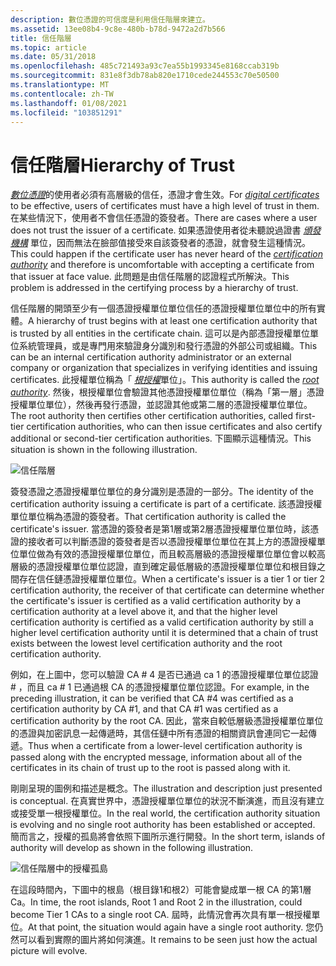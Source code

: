 ```yaml
---
description: 數位憑證的可信度是利用信任階層來建立。
ms.assetid: 13ee08b4-9c8e-480b-b78d-9472a2d7b566
title: 信任階層
ms.topic: article
ms.date: 05/31/2018
ms.openlocfilehash: 485c721493a93c7ea55b1993345e8168ccab319b
ms.sourcegitcommit: 831e8f3db78ab820e1710cede244553c70e50500
ms.translationtype: MT
ms.contentlocale: zh-TW
ms.lasthandoff: 01/08/2021
ms.locfileid: "103851291"
---
```

# <a name="hierarchy-of-trust"></a><span data-ttu-id="b8dc7-103">信任階層</span><span class="sxs-lookup"><span data-stu-id="b8dc7-103">Hierarchy of Trust</span></span>

<span data-ttu-id="b8dc7-104">[*數位憑證*](../secgloss/c-gly.md)的使用者必須有高層級的信任，憑證才會生效。</span><span class="sxs-lookup"><span data-stu-id="b8dc7-104">For [*digital certificates*](../secgloss/c-gly.md) to be effective, users of certificates must have a high level of trust in them.</span></span> <span data-ttu-id="b8dc7-105">在某些情況下，使用者不會信任憑證的簽發者。</span><span class="sxs-lookup"><span data-stu-id="b8dc7-105">There are cases where a user does not trust the issuer of a certificate.</span></span> <span data-ttu-id="b8dc7-106">如果憑證使用者從未聽說過證書 [*頒發機構*](../secgloss/c-gly.md) 單位，因而無法在臉部值接受來自該簽發者的憑證，就會發生這種情況。</span><span class="sxs-lookup"><span data-stu-id="b8dc7-106">This could happen if the certificate user has never heard of the [*certification authority*](../secgloss/c-gly.md) and therefore is uncomfortable with accepting a certificate from that issuer at face value.</span></span> <span data-ttu-id="b8dc7-107">此問題是由信任階層的認證程式所解決。</span><span class="sxs-lookup"><span data-stu-id="b8dc7-107">This problem is addressed in the certifying process by a hierarchy of trust.</span></span>

<span data-ttu-id="b8dc7-108">信任階層的開頭至少有一個憑證授權單位單位信任的憑證授權單位單位中的所有實體。</span><span class="sxs-lookup"><span data-stu-id="b8dc7-108">A hierarchy of trust begins with at least one certification authority that is trusted by all entities in the certificate chain.</span></span> <span data-ttu-id="b8dc7-109">這可以是內部憑證授權單位單位系統管理員，或是專門用來驗證身分識別和發行憑證的外部公司或組織。</span><span class="sxs-lookup"><span data-stu-id="b8dc7-109">This can be an internal certification authority administrator or an external company or organization that specializes in verifying identities and issuing certificates.</span></span> <span data-ttu-id="b8dc7-110">此授權單位稱為「 [*根授權*](../secgloss/r-gly.md)單位」。</span><span class="sxs-lookup"><span data-stu-id="b8dc7-110">This authority is called the [*root authority*](../secgloss/r-gly.md).</span></span> <span data-ttu-id="b8dc7-111">然後，根授權單位會驗證其他憑證授權單位單位（稱為「第一層」憑證授權單位單位），然後再發行憑證，並認證其他或第二層的憑證授權單位單位。</span><span class="sxs-lookup"><span data-stu-id="b8dc7-111">The root authority then certifies other certification authorities, called first-tier certification authorities, who can then issue certificates and also certify additional or second-tier certification authorities.</span></span> <span data-ttu-id="b8dc7-112">下圖顯示這種情況。</span><span class="sxs-lookup"><span data-stu-id="b8dc7-112">This situation is shown in the following illustration.</span></span>

![信任階層](images/trust.png)

<span data-ttu-id="b8dc7-114">簽發憑證之憑證授權單位單位的身分識別是憑證的一部分。</span><span class="sxs-lookup"><span data-stu-id="b8dc7-114">The identity of the certification authority issuing a certificate is part of a certificate.</span></span> <span data-ttu-id="b8dc7-115">該憑證授權單位單位稱為憑證的簽發者。</span><span class="sxs-lookup"><span data-stu-id="b8dc7-115">That certification authority is called the certificate's issuer.</span></span> <span data-ttu-id="b8dc7-116">當憑證的簽發者是第1層或第2層憑證授權單位單位時，該憑證的接收者可以判斷憑證的簽發者是否以憑證授權單位單位在其上方的憑證授權單位單位做為有效的憑證授權單位單位，而且較高層級的憑證授權單位單位會以較高層級的憑證授權單位單位認證，直到確定最低層級的憑證授權單位單位和根目錄之間存在信任鏈憑證授權單位單位。</span><span class="sxs-lookup"><span data-stu-id="b8dc7-116">When a certificate's issuer is a tier 1 or tier 2 certification authority, the receiver of that certificate can determine whether the certificate's issuer is certified as a valid certification authority by a certification authority at a level above it, and that the higher level certification authority is certified as a valid certification authority by still a higher level certification authority until it is determined that a chain of trust exists between the lowest level certification authority and the root certification authority.</span></span>

<span data-ttu-id="b8dc7-117">例如，在上圖中，您可以驗證 CA \# 4 是否已通過 ca 1 的憑證授權單位單位認證 \# ，而且 ca \# 1 已通過根 CA 的憑證授權單位單位認證。</span><span class="sxs-lookup"><span data-stu-id="b8dc7-117">For example, in the preceding illustration, it can be verified that CA \#4 was certified as a certification authority by CA \#1, and that CA \#1 was certified as a certification authority by the root CA.</span></span> <span data-ttu-id="b8dc7-118">因此，當來自較低層級憑證授權單位單位的憑證與加密訊息一起傳遞時，其信任鏈中所有憑證的相關資訊會連同它一起傳遞。</span><span class="sxs-lookup"><span data-stu-id="b8dc7-118">Thus when a certificate from a lower-level certification authority is passed along with the encrypted message, information about all of the certificates in its chain of trust up to the root is passed along with it.</span></span>

<span data-ttu-id="b8dc7-119">剛剛呈現的圖例和描述是概念。</span><span class="sxs-lookup"><span data-stu-id="b8dc7-119">The illustration and description just presented is conceptual.</span></span> <span data-ttu-id="b8dc7-120">在真實世界中，憑證授權單位單位的狀況不斷演進，而且沒有建立或接受單一根授權單位。</span><span class="sxs-lookup"><span data-stu-id="b8dc7-120">In the real world, the certification authority situation is evolving and no single root authority has been established or accepted.</span></span> <span data-ttu-id="b8dc7-121">簡而言之，授權的孤島將會依照下圖所示進行開發。</span><span class="sxs-lookup"><span data-stu-id="b8dc7-121">In the short term, islands of authority will develop as shown in the following illustration.</span></span>

![信任階層中的授權孤島](images/trust2.png)

<span data-ttu-id="b8dc7-123">在這段時間內，下圖中的根島（根目錄1和根2）可能會變成單一根 CA 的第1層 Ca。</span><span class="sxs-lookup"><span data-stu-id="b8dc7-123">In time, the root islands, Root 1 and Root 2 in the illustration, could become Tier 1 CAs to a single root CA.</span></span> <span data-ttu-id="b8dc7-124">屆時，此情況會再次具有單一根授權單位。</span><span class="sxs-lookup"><span data-stu-id="b8dc7-124">At that point, the situation would again have a single root authority.</span></span> <span data-ttu-id="b8dc7-125">您仍然可以看到實際的圖片將如何演進。</span><span class="sxs-lookup"><span data-stu-id="b8dc7-125">It remains to be seen just how the actual picture will evolve.</span></span>

 

 
